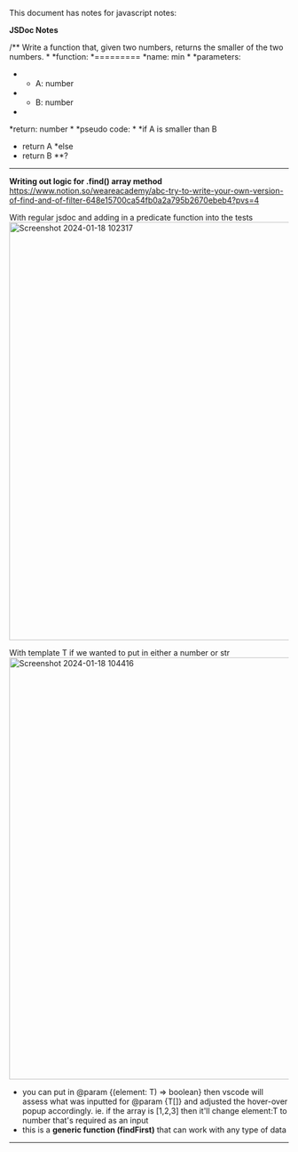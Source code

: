This document has notes for javascript notes:

**JSDoc Notes**

/** Write a function that, given two numbers, returns the smaller of the two numbers.
*
*function:
*=========
*name: min
*
*parameters:
*	- A: number
*	- B: number
*
*return: number
*
*pseudo code:
*
*if A is smaller than B
*	return A
*else
*	return B
**?

----
**Writing out logic for .find() array method**
https://www.notion.so/weareacademy/abc-try-to-write-your-own-version-of-find-and-of-filter-648e15700ca54fb0a2a795b2670ebeb4?pvs=4

With regular jsdoc and adding in a predicate function into the tests
<img width="752" alt="Screenshot 2024-01-18 102317" src="https://github.com/d-atienza/notes/assets/153103146/964e0787-2f62-43cf-a9bf-93afbfc84add">

With template T if we wanted to put in either a number or str
<img width="759" alt="Screenshot 2024-01-18 104416" src="https://github.com/d-atienza/notes/assets/153103146/aa6de54a-6268-4917-ac43-78a0c715126f">
- you can put in @param {(element: T) => boolean} then vscode will assess what was inputted for @param {T[]} and adjusted the hover-over popup accordingly. ie. if the array is [1,2,3] then it'll change element:T to number that's required as an input
- this is a **generic function (findFirst)** that can work with any type of data
  

----

